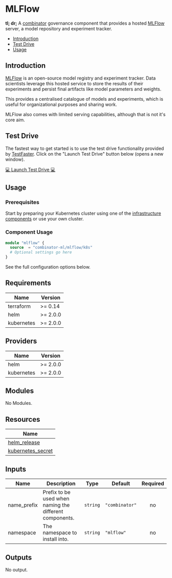 # MLFlow

**tl; dr;** A [combinator](https://combinator.ml) governance component that provides a hosted [MLFlow](https://mlflow.org) server, a model repository and experiment tracker.

- [Introduction](#introduction)
- [Test Drive](#test-drive)
- [Usage](#usage)

## Introduction

[MLFlow](https://mlflow.org) is an open-source model registry and experiment tracker. Data scientists leverage this hosted service to store the results of their experiments and persist final artifacts like model parameters and weights.

This provides a centralised catalogue of models and experiments, which is useful for organizational purposes and sharing work.

MLFlow also comes with limited serving capabilities, although that is not it's core aim.

## Test Drive

The fastest way to get started is to use the test drive functionality provided by [TestFaster](https://testfaster.ci). Click on the "Launch Test Drive" button below (opens a new window).

<a href="https://testfaster.ci/launch?embedded=true&amp;repo=https://github.com/combinator-ml/terraform-k8s-mlflow&amp;file=examples/testfaster/.testfaster.yml" target="\_blank">:computer: Launch Test Drive :computer:</a>

## Usage

### Prerequisites

Start by preparing your Kubernetes cluster using one of the [infrastructure components](https://combinator.ml/infrastructure/introduction/) or use your own cluster.

### Component Usage

```terraform
module "mlflow" {
  source  = "combinator-ml/mlflow/k8s"
  # Optional settings go here
}
```

See the full configuration options below.

## Requirements

| Name | Version |
|------|---------|
| terraform | >= 0.14 |
| helm | >= 2.0.0 |
| kubernetes | >= 2.0.0 |

## Providers

| Name | Version |
|------|---------|
| helm | >= 2.0.0 |
| kubernetes | >= 2.0.0 |

## Modules

No Modules.

## Resources

| Name |
|------|
| [helm_release](https://registry.terraform.io/providers/hashicorp/helm/latest/docs/resources/release) |
| [kubernetes_secret](https://registry.terraform.io/providers/hashicorp/kubernetes/latest/docs/resources/secret) |

## Inputs

| Name | Description | Type | Default | Required |
|------|-------------|------|---------|:--------:|
| name\_prefix | Prefix to be used when naming the different components. | `string` | `"combinator"` | no |
| namespace | The namespace to install into. | `string` | `"mlflow"` | no |

## Outputs

No output.
